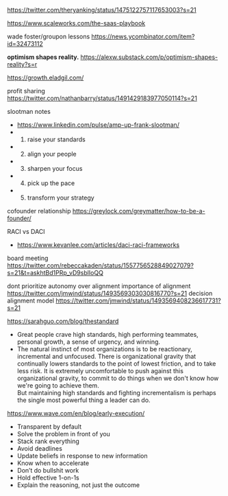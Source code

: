 https://twitter.com/theryanking/status/1475122757117653003?s=21

https://www.scaleworks.com/the-saas-playbook


wade foster/groupon lessons https://news.ycombinator.com/item?id=32473112

**optimism shapes reality.** https://alexw.substack.com/p/optimism-shapes-reality?s=r

https://growth.eladgil.com/

profit sharing
https://twitter.com/nathanbarry/status/1491429183977050114?s=21

slootman notes
- https://www.linkedin.com/pulse/amp-up-frank-slootman/
- 1. raise your standards 
- 2. align your people 
- 3. sharpen your focus 
- 4. pick up the pace 
- 5. transform your strategy



cofounder relationship
https://greylock.com/greymatter/how-to-be-a-founder/


RACI vs DACI
- https://www.kevanlee.com/articles/daci-raci-frameworks

board meeting https://twitter.com/rebeccakaden/status/1557756528849027079?s=21&t=askhtBd1PRp_vD9sblIoQQ


dont prioritize autonomy over alignment
importance of alignment https://twitter.com/jmwind/status/1493569303030816770?s=21
decision alignment model https://twitter.com/jmwind/status/1493569408236617731?s=21


https://sarahguo.com/blog/thestandard
- Great people crave high standards, high performing teammates, personal growth, a sense of urgency, and winning.
- The natural instinct of most organizations is to be reactionary, incremental and unfocused. There is organizational gravity that continually lowers standards to the point of lowest friction, and to take less risk. It is extremely uncomfortable to push against this organizational gravity, to commit to do things when we don't know how we're going to achieve them.  
  But maintaining high standards and fighting incrementalism is perhaps the single most powerful thing a leader can do.
	
	
https://www.wave.com/en/blog/early-execution/
-   Transparent by default
-   Solve the problem in front of you
-   Stack rank everything
-   Avoid deadlines
-   Update beliefs in response to new information
-   Know when to accelerate
-   Don’t do bullshit work
-   Hold effective 1-on-1s
-   Explain the reasoning, not just the outcome